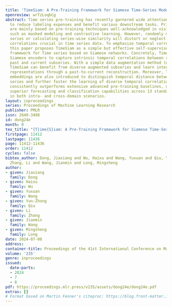 ```yaml
---
title: 'TimeSiam: A Pre-Training Framework for Siamese Time-Series Modeling'
openreview: wrTzLoqbCg
abstract: Time series pre-training has recently garnered wide attention for its potential
  to reduce labeling expenses and benefit various downstream tasks. Prior methods
  are mainly based on pre-training techniques well-acknowledged in vision or language,
  such as masked modeling and contrastive learning. However, randomly masking time
  series or calculating series-wise similarity will distort or neglect inherent temporal
  correlations crucial in time series data. To emphasize temporal correlation modeling,
  this paper proposes TimeSiam as a simple but effective self-supervised pre-training
  framework for Time series based on Siamese networks. Concretely, TimeSiam pre-trains
  Siamese encoders to capture intrinsic temporal correlations between randomly sampled
  past and current subseries. With a simple data augmentation method (e.g. masking),
  TimeSiam can benefit from diverse augmented subseries and learn internal time-dependent
  representations through a past-to-current reconstruction. Moreover, learnable lineage
  embeddings are also introduced to distinguish temporal distance between sampled
  series and further foster the learning of diverse temporal correlations. TimeSiam
  consistently outperforms extensive advanced pre-training baselines, demonstrating
  superior forecasting and classification capabilities across 13 standard benchmarks
  in both intra- and cross-domain scenarios.
layout: inproceedings
series: Proceedings of Machine Learning Research
publisher: PMLR
issn: 2640-3498
id: dong24e
month: 0
tex_title: "{T}ime{S}iam: A Pre-Training Framework for Siamese Time-Series Modeling"
firstpage: 11412
lastpage: 11436
page: 11412-11436
order: 11412
cycles: false
bibtex_author: Dong, Jiaxiang and Wu, Haixu and Wang, Yuxuan and Qiu, Yun-Zhong and
  Zhang, Li and Wang, Jianmin and Long, Mingsheng
author:
- given: Jiaxiang
  family: Dong
- given: Haixu
  family: Wu
- given: Yuxuan
  family: Wang
- given: Yun-Zhong
  family: Qiu
- given: Li
  family: Zhang
- given: Jianmin
  family: Wang
- given: Mingsheng
  family: Long
date: 2024-07-08
address:
container-title: Proceedings of the 41st International Conference on Machine Learning
volume: '235'
genre: inproceedings
issued:
  date-parts:
  - 2024
  - 7
  - 8
pdf: https://proceedings.mlr.press/v235/assets/dong24e/dong24e.pdf
extras: []
# Format based on Martin Fenner's citeproc: https://blog.front-matter.io/posts/citeproc-yaml-for-bibliographies/
---
```

